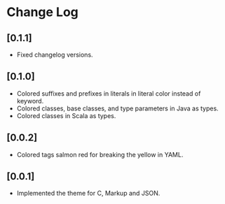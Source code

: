 # Change Log

## [0.1.1]

- Fixed changelog versions.

## [0.1.0]

- Colored suffixes and prefixes in literals in literal color instead of keyword.
- Colored classes, base classes, and type parameters in Java as types.
- Colored classes in Scala as types.

## [0.0.2]

- Colored tags salmon red for breaking the yellow in YAML.

## [0.0.1]

- Implemented the theme for C, Markup and JSON.
